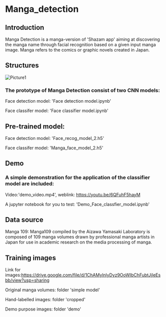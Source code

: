# Manga_detection
## Introduction 
Manga Detection is a manga-version of 'Shazam app' aiming at discovering the manga name through facial recognition based on a given input manga image. Manga refers to the comics or graphic novels created in Japan.

## Structures 
![Picture1](https://user-images.githubusercontent.com/51313297/64520517-33189380-d2ab-11e9-9a58-ec8eddea6513.png)
### The prototype of Manga Detection consist of two CNN models: 

Face detection model: 'Face detection model.ipynb'

Face classifer model: 'Face classifier model.ipynb'

## Pre-trained model:

Face detection model: 'Face_recog_model_2.h5'

Face classifer model: 'Manga_face_model_2.h5'

## Demo
### A simple demonstration for the application of the classifier model are included:
Video:'demo_video.mp4', weblink: https://youtu.be/6QFuhF5hayM

A jupyter notebook for you to test: 'Demo_Face_classfier_model.ipynb'

## Data source
Manga 109: Manga109 compiled by the Aizawa Yamasaki Laboratory is composed of 109 manga volumes drawn by professional manga artists in Japan for use in academic research on the media processing of manga. 

## Training images
Link for images:https://drive.google.com/file/d/1ChAMylnlyDyz9OoWIbChFubtJjleEsbb/view?usp=sharing

Original manga volumes: folder 'simple model'

Hand-labelled images: folder 'cropped'

Demo purpose images: folder 'demo'
